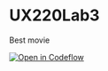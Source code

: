 # UX220Lab3
Best movie

[![Open in Codeflow](https://developer.stackblitz.com/img/open_in_codeflow.svg)](https:///pr.new/camsmida02/UX220Lab3)
